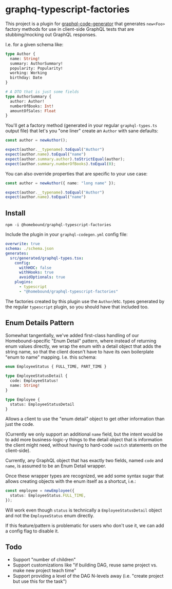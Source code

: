 # graphq-typescript-factories

This project is a plugin for [graphql-code-generator](http://www.graphql-code-generator.com) that generates `new<Foo>` factory methods for use in client-side GraphQL tests that are stubbing/mocking out GraphQL responses.

I.e. for a given schema like:

```graphql
type Author {
  name: String!
  summary: AuthorSummary!
  popularity: Popularity!
  working: Working
  birthday: Date
}

# A DTO that is just some fields
type AuthorSummary {
  author: Author!
  numberOfBooks: Int!
  amountOfSales: Float
}
```

You'll get a factory method (generated in your regular `graphql-types.ts` output file) that let's you "one liner" create an `Author` with sane defaults:

```typescript
const author = newAuthor();

expect(author.__typename).toEqual("Author")
expect(author.name).toEqual("name")
expect(author.summary.author).toStrictEqual(author);
expect(author.summary.numberOfBooks).toEqual(0);
```

You can also override properties that are specific to your use case:

```typescript
const author = newAuthor({ name: "long name" });

expect(author.__typename).toEqual("Author")
expect(author.name).toEqual("name")
```

## Install

```shell
npm -i @homebound/graphql-typescript-factories
```

Include the plugin in your `graphql-codegen.yml` config file:

```yaml
overwrite: true
schema: ./schema.json
generates:
  src/generated/graphql-types.tsx:
    config:
      withHOC: false
      withHooks: true
      avoidOptionals: true
    plugins:
      - typescript
      - "@homebound/graphql-typescript-factories"
```

The factories created by this plugin use the `Author`/etc. types generated by the regular `typescript` plugin, so you should have that included too.

## Enum Details Pattern

Somewhat tangentially, we've added first-class handling of our Homebound-specific "Enum Detail" pattern, where instead of returning enum values directly, we wrap the enum with a detail object that adds the string name, so that the client doesn't have to have its own boilerplate "enum to name" mapping. I.e. this schema:

```graphql
enum EmployeeStatus { FULL_TIME, PART_TIME }
  
type EmployeeStatusDetail {
  code: EmployeeStatus!
  name: String!
}

type Employee {
  status: EmployeeStatusDetail
}
```

Allows a client to use the "enum detail" object to get other information than just the code.

(Currently we only support an additional `name` field, but the intent would be to add more business-logic-y things to the detail object that is information the client might need, without having to hard-code `switch` statements on the client-side).

Currently, any GraphQL object that has exactly two fields, named `code` and `name`, is assumed to be an Enum Detail wrapper.

Once these wrapper types are recognized, we add some syntax sugar that allows creating objects with the enum itself as a shortcut, i.e.:

```typescript
const employee = newEmployee({
  status: EmployeeStatus.FULL_TIME,
});
```

Will work even though `status` is technically a `EmployeeStatusDetail` object and not the `EmployeeStatus` enum directly.

If this feature/pattern is problematic for users who don't use it, we can add a config flag to disable it.

## Todo

- Support "number of children"
- Support customizations like "if building DAG, reuse same project vs. make new project teach time"
- Support providing a level of the DAG N-levels away (i.e. "create project but use this for the task")
